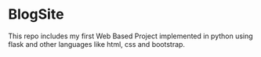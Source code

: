 # BlogSite

This repo includes my first Web Based Project implemented in python using flask and other languages like html, css and bootstrap.
